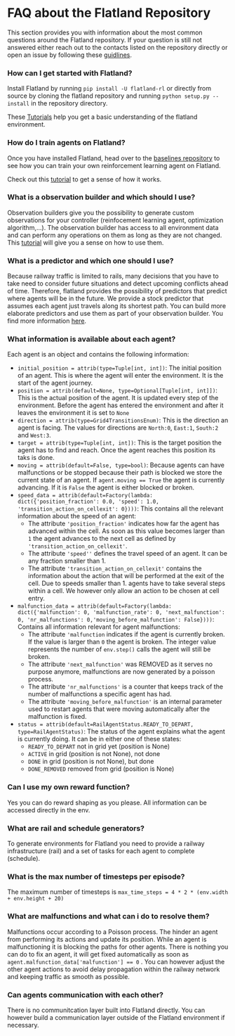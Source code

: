 # FAQ about the Flatland Repository

This section provides you with information about the most common questions around the Flatland repository. If your question is still not answered either reach out to the contacts listed on the repository directly or open an issue by following these [guidlines](http://flatland-rl-docs.s3-website.eu-central-1.amazonaws.com/06_contributing.html).
### How can I get started with Flatland?
Install Flatland by running `pip install -U flatland-rl` or directly from source by cloning the flatland repository and running `python setup.py --install` in the repository directory.

These [Tutorials](http://flatland-rl-docs.s3-website.eu-central-1.amazonaws.com/03_tutorials.html) help you get a basic understanding of the flatland environment.
### How do I train agents on Flatland?
Once you have installed Flatland, head over to the [baselines repository](https://gitlab.aicrowd.com/flatland/baselines) to see how you can train your own reinforcement learning agent on Flatland.

Check out this [tutorial](https://gitlab.aicrowd.com/flatland/baselines/blob/master/torch_training/Getting_Started_Training.md?_ga=2.193077805.1627822449.1571622829-1432296534.1549103074) to get a sense of how it works.

### What is a observation builder and which should I use?
Observation builders give you the possibility to generate custom observations for your controller (reinfocement learning agent, optimization algorithm,...). The observation builder has access to all environment data and can perform any operations on them as long as they are not changed.
This [tutorial](http://flatland-rl-docs.s3-website.eu-central-1.amazonaws.com/03_tutorials.html#custom-observations-and-custom-predictors-tutorial) will give you a sense on how to use them.
### What is a predictor and which one should I use?
Because railway traffic is limited to rails, many decisions that you have to take need to consider future situations and detect upcoming conflicts ahead of time. Therefore, flatland provides the possibility of predictors that predict where agents will be in the future. We provide a stock predictor that assumes each agent just travels along its shortest path.
You can build more elaborate predictors and use them as part of your observation builder. You find more information [here](http://flatland-rl-docs.s3-website.eu-central-1.amazonaws.com/03_tutorials.html#custom-observations-and-custom-predictors-tutorial).
### What information is available about each agent?
Each agent is an object and contains the following information:

- `initial_position = attrib(type=Tuple[int, int])`: The initial position of an agent. This is where the agent will enter the environment. It is the start of the agent journey.
- `position = attrib(default=None, type=Optional[Tuple[int, int]])`: This is the actual position of the agent. It is updated every step of the environment. Before the agent has entered the environment and after it leaves the environment it is set to `None`
- `direction = attrib(type=Grid4TransitionsEnum)`: This is the direction an agent is facing. The values for directions are `North:0`, `East:1`, `South:2` and `West:3`.
- `target = attrib(type=Tuple[int, int])`: This is the target position the agent has to find and reach. Once the agent reaches this position its taks is done.
- `moving = attrib(default=False, type=bool)`: Because agents can have malfunctions or be stopped because their path is blocked we store the current state of an agent. If `agent.moving == True` the agent is currently advancing. If it is `False` the agent is either blocked or broken.
- `speed_data = attrib(default=Factory(lambda: dict({'position_fraction': 0.0, 'speed': 1.0, 'transition_action_on_cellexit': 0})))`: This contains all the relevant information about the speed of an agent:
    - The attribute `'position_fraction'` indicates how far the agent has advanced within the cell. As soon as this value becomes larger than `1` the agent advances to the next cell as defined by `'transition_action_on_cellexit'`.
    - The attribute `'speed''` defines the travel speed of an agent. It can be any fraction smaller than 1.
    - The attribute `'transition_action_on_cellexit'` contains the information about the action that will be performed at the exit of the cell. Due to speeds smaller than 1. agents have to take several steps within a cell. We however only allow an action to be chosen at cell entry.
- `malfunction_data = attrib(default=Factory(lambda: dict({'malfunction': 0, 'malfunction_rate': 0, 'next_malfunction': 0, 'nr_malfunctions': 0,'moving_before_malfunction': False})))`: Contains all information relevant for agent malfunctions:
    - The attribute `'malfunction` indicates if the agent is currently broken. If the value is larger than `0` the agent is broken. The integer value represents the number of `env.step()` calls the agent will still be broken.
    - The attribute `'next_malfunction'` was REMOVED as it serves no purpose anymore, malfunctions are now generated by a poisson process.
    - The attribute `'nr_malfunctions'` is a counter that keeps track of the number of malfunctions a specific agent has had.
    - The attribute `'moving_before_malfunction'` is an internal parameter used to restart agents that were moving automatically after the malfunction is fixed.
- `status = attrib(default=RailAgentStatus.READY_TO_DEPART, type=RailAgentStatus)`: The status of the agent explains what the agent is currently doing. It can be in either one of these states:
    - `READY_TO_DEPART` not in grid yet (position is None) 
    - `ACTIVE` in grid (position is not None), not done
    - `DONE` in grid (position is not None), but done
    - `DONE_REMOVED` removed from grid (position is None)

### Can I use my own reward function?
Yes you can do reward shaping as you please. All information can be accessed directly in the env.
### What are rail and schedule generators?
To generate environments for Flatland you need to provide a railway infrastructure (rail) and a set of tasks for each agent to complete (schedule).
### What is the max number of timesteps per episode?
The maximum number of timesteps is `max_time_steps = 4 * 2 * (env.width + env.height + 20)`
### What are malfunctions and what can i do to resolve them?
Malfunctions occur according to a Poisson process. The hinder an agent from performing its actions and update its position. While an agent is malfunctioning it is blocking the paths for other agents. There is nothing you can do to fix an agent, it will get fixed automatically as soon as `agent.malfunction_data['malfunction'] == 0` .
You can however adjust the other agent actions to avoid delay propagation within the railway network and keeping traffic as smooth as possible.

### Can agents communication with each other?
There is no communitcation layer built into Flatland directly. You can however build a communication layer outside of the Flatland environment if necessary.
